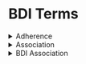 # BDI Terms



<details>

<summary>Adherence</summary>

A BDI Adhering Party adheres to the BDI Terms of Use. A BDI Adhering Party MUST sign an Agreement with the BDI Association Administrator.\


</details>

<details>

<summary>Association</summary>

Legal entity that serves as trust anchor for both federated trust/authentication and local onboarding.&#x20;

See also  the [DSSC definition](dssc-terms.md#association-dssc) and the[ iSHARE definition](ishare-terms.md#association-ishare) of _association_.

</details>

<details>

<summary>BDI Association</summary>

A BDI Association is the “root Association” for its Members

</details>

